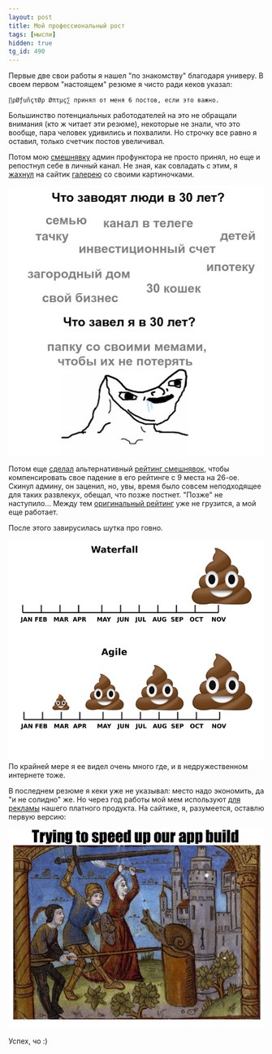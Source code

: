 ```yaml
---
layout: post
title: Мой профессиональный рост
tags: [мысли]
hidden: true
tg_id: 490
---
```

Первые две свои работы я нашел "по знакомству" благодаря универу. В своем первом "настоящем" резюме я чисто ради кеков указал:
```
∏ρØƒuñçτØρ Øπτµç∑ принял от меня 6 постов, если это важно.
```
Большинство потенциальных работодателей на это не обращали внимания (кто ж читает эти резюме), некоторые не знали, что это вообще, пара человек удивились и похвалили. Но строчку все равно я оставил, только счетчик постов увеличивал.

Потом мою [смешнявку](/gags/#2020-04-25-profunctor_meta.png) админ профунктора не просто принял, но еще и репостнул себе в личный канал. Не зная, как совладать с этим, я [жахнул](/2020/05/03/css-impressions.html) на сайтик [галерею](/gags/) со своими картиночками.

![](/assets/gags/2020-04-25-meme_folder.png)

Потом еще [сделал](/2022/03/07/profunctor-rating-elm.html) альтернативный [рейтинг смешнявок](/profunctor-rating/), чтобы компенсировать свое падение в его рейтинге с 9 места на 26-ое. Скинул админу, он заценил, но, увы, время было совсем неподходящее для таких развлекух, обещал, что позже постнет. "Позже" не наступило... Между тем [оригинальный рейтинг](https://profunctor.io/rating) уже не грузится, а мой еще работает.

После этого завирусилась шутка про говно. 

![](/assets/gags/2022-06-07-agile.png)
По крайней мере я ее видел очень много где, и в недружественном интернете тоже.

В последнем резюме я кеки уже не указывал: место надо экономить, да "и не солидно" же. Но через год работы мой мем используют [для](https://www.linkedin.com/posts/gradle_develocity-maven-gradle-activity-7172994950098219009-JyFB) [рекламы](https://x.com/gradle/status/1767222743097847815) нашего платного продукта. На сайтике, я, разумеется, оставлю первую версию:

![](/assets/gags/2024-03-11-slow-builds.png)

Успех, чо :)

